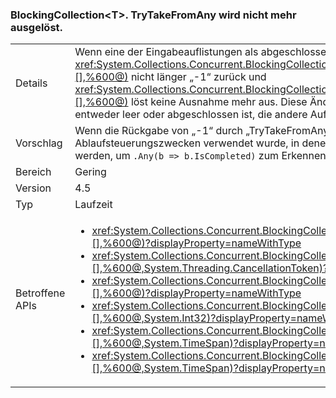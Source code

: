 ### <a name="blockingcollectionlttgttrytakefromany-does-not-throw-anymore"></a>BlockingCollection&lt;T&gt;. TryTakeFromAny wird nicht mehr ausgelöst.

|   |   |
|---|---|
|Details|Wenn eine der Eingabeauflistungen als abgeschlossen markiert ist, gibt <xref:System.Collections.Concurrent.BlockingCollection%601.TryTakeFromAny(System.Collections.Concurrent.BlockingCollection{%600}[],%600@)> nicht länger „-1“ zurück und <xref:System.Collections.Concurrent.BlockingCollection%601.TakeFromAny(System.Collections.Concurrent.BlockingCollection{%600}[],%600@)> löst keine Ausnahme mehr aus. Diese Änderung ermöglicht das Verwenden von Auflistungen, wenn eine der Auflistungen entweder leer oder abgeschlossen ist, die andere Auflistung aber weiterhin abrufbare Elemente enthält.|
|Vorschlag|Wenn die Rückgabe von „-1“ durch „TryTakeFromAny“ oder das Auslösen einer Ausnahme durch „TakeFromAny“ für solche Situationen zu Ablaufsteuerungszwecken verwendet wurde, in denen eine blockierende Auflistung abgeschlossen wurde, sollte dieser Code jetzt geändert werden, um <code>.Any(b =&gt; b.IsCompleted)</code> zum Erkennen dieser Bedingung zu verwenden.|
|Bereich|Gering|
|Version|4.5|
|Typ|Laufzeit|
|Betroffene APIs|<ul><li><xref:System.Collections.Concurrent.BlockingCollection%601.TakeFromAny(System.Collections.Concurrent.BlockingCollection{%600}[],%600@)?displayProperty=nameWithType></li><li><xref:System.Collections.Concurrent.BlockingCollection%601.TakeFromAny(System.Collections.Concurrent.BlockingCollection{%600}[],%600@,System.Threading.CancellationToken)?displayProperty=nameWithType></li><li><xref:System.Collections.Concurrent.BlockingCollection%601.TryTakeFromAny(System.Collections.Concurrent.BlockingCollection{%600}[],%600@)?displayProperty=nameWithType></li><li><xref:System.Collections.Concurrent.BlockingCollection%601.TryTakeFromAny(System.Collections.Concurrent.BlockingCollection{%600}[],%600@,System.Int32)?displayProperty=nameWithType></li><li><xref:System.Collections.Concurrent.BlockingCollection%601.TryTakeFromAny(System.Collections.Concurrent.BlockingCollection{%600}[],%600@,System.TimeSpan)?displayProperty=nameWithType></li><li><xref:System.Collections.Concurrent.BlockingCollection%601.TryTakeFromAny(System.Collections.Concurrent.BlockingCollection{%600}[],%600@,System.TimeSpan)?displayProperty=nameWithType></li></ul>|

